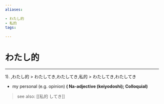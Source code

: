 ```yaml
---
aliases:
    
- わたし的
- 私的
tags:
    
---
```


# わたし的
---
1).
,わたし的 > わたしてき,わたしてき,私的 > わたしてき,わたしてき

- my personal (e.g. opinion)
**( Na-adjective (keiyodoshi); Colloquial)**
> see also:  [[私的 してき]]
            